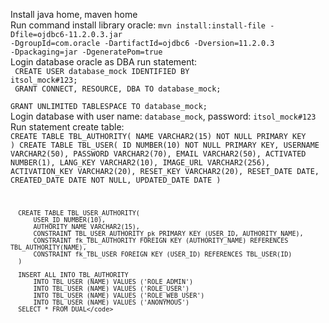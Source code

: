 Install java home, maven home<br/>
Run command install library oracle: <code>mvn install:install-file -Dfile=ojdbc6-11.2.0.3.jar  -DgroupId=com.oracle -DartifactId=ojdbc6 -Dversion=11.2.0.3 -Dpackaging=jar -DgeneratePom=true</code><br/>
Login database oracle as DBA run statement:<br/>
<code>
    CREATE USER database_mock IDENTIFIED BY itsol_mock#123;<br/>
    GRANT CONNECT, RESOURCE, DBA TO database_mock;<br/>
    GRANT UNLIMITED TABLESPACE TO database_mock;
</code><br/>
Login database with user name: <code>database_mock</code>, password: <code>itsol_mock#123</code><br/>
Run statement create table:<br/>
<code>CREATE TABLE TBL_AUTHORITY(
          NAME VARCHAR2(15) NOT NULL PRIMARY KEY
      )
      CREATE TABLE TBL_USER(
          ID NUMBER(10) NOT NULL PRIMARY KEY,
          USERNAME VARCHAR2(50),
          PASSWORD VARCHAR2(70),
          EMAIL VARCHAR2(50),
          ACTIVATED NUMBER(1),
          LANG_KEY VARCHAR2(10),
          IMAGE_URL VARCHAR2(256),
          ACTIVATION_KEY VARCHAR2(20),
          RESET_KEY VARCHAR2(20),
          RESET_DATE DATE,
          CREATED_DATE DATE NOT NULL,
          UPDATED_DATE DATE
      )
      
      CREATE TABLE TBL_USER_AUTHORITY(
          USER_ID NUMBER(10),
          AUTHORITY_NAME VARCHAR2(15),
          CONSTRAINT TBL_USER_AUTHORITY_pk PRIMARY KEY (USER_ID, AUTHORITY_NAME),
          CONSTRAINT fk_TBL_AUTHORITY FOREIGN KEY (AUTHORITY_NAME) REFERENCES TBL_AUTHORITY(NAME),
          CONSTRAINT fk_TBL_USER FOREIGN KEY (USER_ID) REFERENCES TBL_USER(ID)
      )
      
      INSERT ALL INTO TBL_AUTHORITY
          INTO TBL_USER (NAME) VALUES ('ROLE_ADMIN')
          INTO TBL_USER (NAME) VALUES ('ROLE_USER')
          INTO TBL_USER (NAME) VALUES ('ROLE_WEB_USER')
          INTO TBL_USER (NAME) VALUES ('ANONYMOUS')
      SELECT * FROM DUAL</code>
